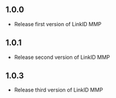 ## 1.0.0

* Release first version of LinkID MMP

## 1.0.1

* Release second version of LinkID MMP

## 1.0.3

* Release third version of LinkID MMP